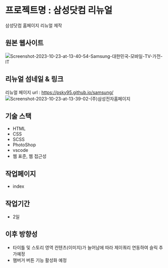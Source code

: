 # 프로젝트명 : 삼성닷컴 리뉴얼
삼성닷컴 홈페이지 리뉴얼 제작 

## 원본 웹사이트
![Screenshot-2023-10-23-at-13-40-54-Samsung-대한민국-모바일-TV-가전-IT](https://github.com/psky95/samsung/assets/142555226/7a85cb3d-3b33-4d41-970c-a579eccc3169)



## 리뉴얼 섬네일 & 링크
리뉴얼 페이지 url :  https://psky95.github.io/samsung/  
![Screenshot-2023-10-23-at-13-39-02-(주)삼성전자홈페이지](https://github.com/psky95/samsung/assets/142555226/864d683a-a34e-4e26-b14c-90cc863b2fc7)


## 기술 스택
- HTML
- CSS
- SCSS
- PhotoShop
- vscode
- 웹 표준, 웹 접근성

## 작업페이지
- index

## 작업기간
- 2일

## 이후 방향성
- 타이틀 및 스토리 영역 컨텐츠(이미지)가 늘어남에 따라 제이쿼리 연동하여 슬릭 추가예정
- 햄버거 버튼 기능 활성화 예정
